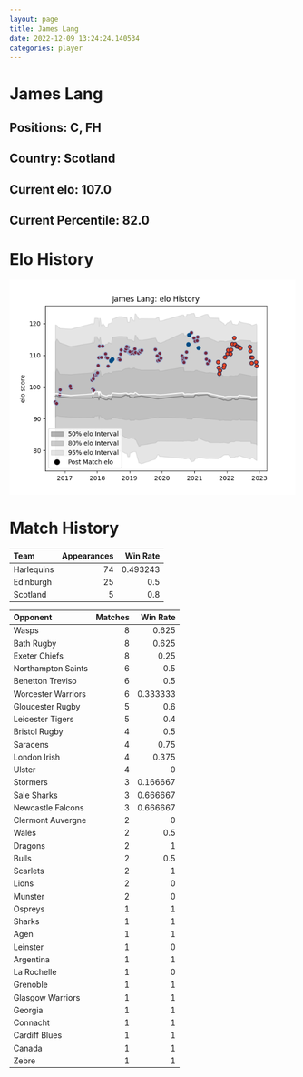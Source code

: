 ```yaml
---  
layout: page  
title: James Lang  
date: 2022-12-09 13:24:24.140534  
categories: player  
---
```

# James Lang

## Positions: C, FH

## Country: Scotland

## Current elo: 107.0

## Current Percentile: 82.0

# Elo History


![elo history](history_JamesLang.png)
# Match History


| Team       |   Appearances |   Win Rate |
|:-----------|--------------:|-----------:|
| Harlequins |            74 |   0.493243 |
| Edinburgh  |            25 |   0.5      |
| Scotland   |             5 |   0.8      |

| Opponent           |   Matches |   Win Rate |
|:-------------------|----------:|-----------:|
| Wasps              |         8 |   0.625    |
| Bath Rugby         |         8 |   0.625    |
| Exeter Chiefs      |         8 |   0.25     |
| Northampton Saints |         6 |   0.5      |
| Benetton Treviso   |         6 |   0.5      |
| Worcester Warriors |         6 |   0.333333 |
| Gloucester Rugby   |         5 |   0.6      |
| Leicester Tigers   |         5 |   0.4      |
| Bristol Rugby      |         4 |   0.5      |
| Saracens           |         4 |   0.75     |
| London Irish       |         4 |   0.375    |
| Ulster             |         4 |   0        |
| Stormers           |         3 |   0.166667 |
| Sale Sharks        |         3 |   0.666667 |
| Newcastle Falcons  |         3 |   0.666667 |
| Clermont Auvergne  |         2 |   0        |
| Wales              |         2 |   0.5      |
| Dragons            |         2 |   1        |
| Bulls              |         2 |   0.5      |
| Scarlets           |         2 |   1        |
| Lions              |         2 |   0        |
| Munster            |         2 |   0        |
| Ospreys            |         1 |   1        |
| Sharks             |         1 |   1        |
| Agen               |         1 |   1        |
| Leinster           |         1 |   0        |
| Argentina          |         1 |   1        |
| La Rochelle        |         1 |   0        |
| Grenoble           |         1 |   1        |
| Glasgow Warriors   |         1 |   1        |
| Georgia            |         1 |   1        |
| Connacht           |         1 |   1        |
| Cardiff Blues      |         1 |   1        |
| Canada             |         1 |   1        |
| Zebre              |         1 |   1        |